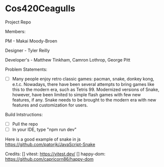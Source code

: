 # Cos420Ceagulls
Project Repo

Members:

PM - Makai Moody-Broen

Designer - Tyler Reilly

Developer's - Matthew Tinkham, Camron Lothrop, George Pitt


Problem Statements:
- [ ] Many people enjoy retro classic games: pacman, snake, donkey kong, e.t.c. Nowadays, there have been several attempts to bring games like this to the modern era, such as Tetris 99. Modernized versions of Snake, however, have been limited to simple flash games with few new features, if any. Snake needs to be brought to the modern era with new features and customization for users. 

Build Intstructions:
- [ ] Pull the repo
- [ ] In your IDE, type "npm run dev"

Here is a good example of snake in js
https://github.com/patorjk/JavaScript-Snake

Credits:
[] vitest: https://vitest.dev/
[] happy-dom: https://github.com/capricorn86/happy-dom
